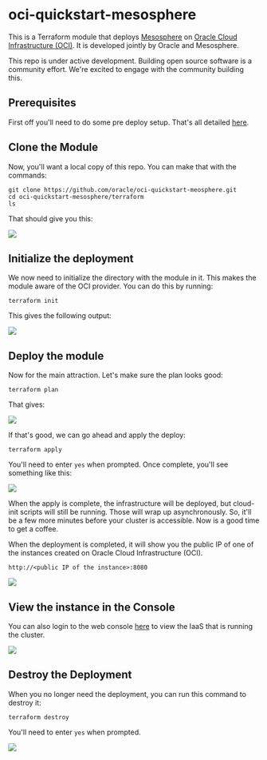 # oci-quickstart-mesosphere

This is a Terraform module that deploys [Mesosphere](https://www.mesosphere.com/) on [Oracle Cloud Infrastructure (OCI)](https://cloud.oracle.com/en_US/cloud-infrastructure). It is developed jointly by Oracle and Mesosphere.

This repo is under active development. Building open source software is a community effort. We're excited to engage with the community building this.

## Prerequisites
First off you'll need to do some pre deploy setup. That's all detailed [here](https://github.com/oracle/oci-quickstart-prerequisites).

## Clone the Module
Now, you'll want a local copy of this repo. You can make that with the commands:

    git clone https://github.com/oracle/oci-quickstart-meosphere.git
    cd oci-quickstart-mesosphere/terraform
    ls

That should give you this:

![](./images/git-clone.png)

## Initialize the deployment
We now need to initialize the directory with the module in it.  This makes the module aware of the OCI provider.  You can do this by running:

    terraform init

This gives the following output:

![](./images/terraform-init.png)

## Deploy the module
Now for the main attraction.  Let's make sure the plan looks good:

    terraform plan

That gives:

![](./images/terraform-plan.png)

If that's good, we can go ahead and apply the deploy:

    terraform apply

You'll need to enter `yes` when prompted.  Once complete, you'll see something like this:

![](./images/terraform-apply.png)

When the apply is complete, the infrastructure will be deployed, but cloud-init scripts will still be running.  Those will wrap up asynchronously.  So, it'll be a few more minutes before your cluster is accessible.  Now is a good time to get a coffee.

When the deployment is completed, it will show you the public IP of one of the instances created on Oracle Cloud Infrastructure (OCI).

`http://<public IP of the instance>:8080`

![](./images/app.png)

## View the instance in the Console
You can also login to the web console [here](https://console.us-phoenix-1.oraclecloud.com/a/compute/instances) to view the IaaS that is running the cluster.

![](./images/console.png)

## Destroy the Deployment
When you no longer need the deployment, you can run this command to destroy it:

    terraform destroy

You'll need to enter `yes` when prompted.

![](./images/terraform-destroy.png)
